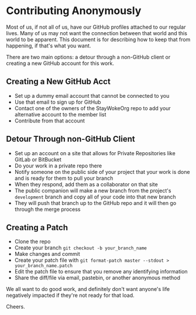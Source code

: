 # Contributing Anonymously

Most of us, if not all of us, have our GitHub profiles attached to our regular lives.
Many of us may not want the connection between that world and this world to be apparent.
This document is for describing how to keep that from happening, if that's what you want.

There are two main options: a detour through a non-GitHub client or creating a new GitHub account for this work.

## Creating a New GitHub Acct

- Set up a dummy email account that cannot be connected to you
- Use that email to sign up for GitHub
- Contact one of the owners of the StayWokeOrg repo to add your alternative account to the member list
- Contribute from that account

## Detour Through non-GitHub Client

- Set up an account on a site that allows for Private Repositories like GitLab or BitBucket
- Do your work in a private repo there
- Notify someone on the public side of your project that your work is done and is ready for them to pull your branch
- When they respond, add them as a collaborator on that site
- The public companion will make a new branch from the project's `development` branch and copy all of your code into that new branch
- They will push that branch up to the GitHub repo and it will then go through the merge process

## Creating a Patch

- Clone the repo
- Create your branch `git checkout -b your_branch_name`
- Make changes and commit
- Create your patch file with `git format-patch master --stdout > your_branch_name.patch`
- Edit the patch file to ensure that you remove any identifying information
- Share the diff/file via email, pastebin, or another anonymous method

We all want to do good work, and definitely don't want anyone's life negatively impacted if they're not ready for that load.

Cheers.
